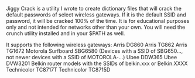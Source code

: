 Jiggy Crack is a utility I wrote to create dictionary files that will crack the default passwords of select wireless gateways. If it is the default SSID and password, it will be cracked 100% of the time. It is for educational purposes only and not intended for networks other than your own.
You will need the crunch utility installed and in your $PATH as well.

It supports the following wireless gateways:
Arris DG860
Arris TG862
Arris TG1672
Motorola Surfboard SBG6580 (Devices with a SSID of SBG650..., not newer devices with a SSID of MOTOROLA-...)
Ubee DDW365
Ubee DVW3201
Belkin router models with the SSIDs of belkin.xxx or Belkin.XXXX
Technicolor TC8717T
Technicolor TC8715D
